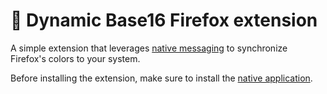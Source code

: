 # 🎨 Dynamic Base16 Firefox extension

A simple extension that leverages [native messaging](https://developer.mozilla.org/en-US/docs/Mozilla/Add-ons/WebExtensions/Native_messaging) to synchronize Firefox's colors to your system.

Before installing the extension, make sure to install the [native application](https://github.com/GnRlLeclerc/firefox-native-base16).
